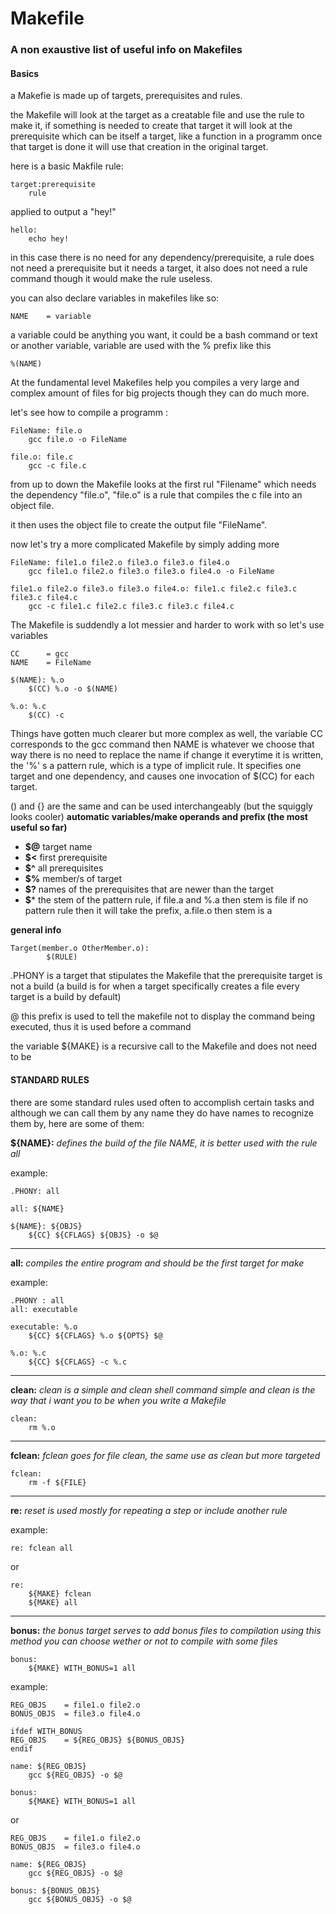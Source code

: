 # Makefile
### A non exaustive list of useful info on Makefiles
#### Basics
a Makefie is made up of targets, prerequisites and rules.

the Makefile will look at the target as a creatable file and use the rule to make it, if something is needed to create that target it will look at the prerequisite which can be itself a target, like a function in a programm once that target is done it will use that creation in the original target.

here is a basic Makfile rule:

    target:prerequisite
        rule
applied to output a "hey!"
    
    hello:
        echo hey!
in this case there is no need for any dependency/prerequisite, a rule does not need a prerequisite but it needs a target, it also does not need a rule command though it would make the rule useless.

you can also declare variables in makefiles like so:

    NAME    = variable  

a variable could be anything you want, it could be a bash command or text or another variable, variable are used with the % prefix like this 

    %(NAME)

At the fundamental level Makefiles help you compiles a very large and complex amount of files for big projects though they can do much more.

let's see how to compile a programm :

    FileName: file.o
	    gcc file.o -o FileName
    
    file.o: file.c
    	gcc -c file.c 
from up to down the Makefile looks at the first rul "Filename" which needs the dependency "file.o", "file.o" is a rule that compiles the c file into an object file.

it then uses the object file to create the output file "FileName".

now let's try a more complicated Makefile by simply adding more

    FileName: file1.o file2.o file3.o file3.o file4.o
	    gcc file1.o file2.o file3.o file3.o file4.o -o FileName
    
    file1.o file2.o file3.o file3.o file4.o: file1.c file2.c file3.c file3.c file4.c
	    gcc -c file1.c file2.c file3.c file3.c file4.c

The Makefile is suddendly a lot messier and harder to work with so let's use variables
    
    CC      = gcc
    NAME    = FileName
    
    $(NAME): %.o
	    $(CC) %.o -o $(NAME)

    %.o: %.c
	    $(CC) -c

Things have gotten much clearer but more complex as well, the variable CC corresponds to the gcc command then NAME is whatever we choose that way there is no need to replace the name if change it everytime it is written, the '%' s a pattern rule, which is a type of implicit rule. It specifies one target and one dependency, and causes one invocation of $(CC) for each target.

() and {} are the same and can be used interchangeably (but the squiggly looks cooler)
**automatic variables/make operands and prefix (the most useful so far)**

- **$@**    target name
- **$<**    first prerequisite
- **$^**    all prerequisites
- **$%**    member/s of target
- **$?**    names of the prerequisites that are newer than the target
- **$***    the stem of the pattern rule, if file.a and %.a then stem is file
            if no pattern rule then it will take the prefix, a.file.o then stem is a  

**general info**

    Target(member.o OtherMember.o):
	    	$(RULE)

.PHONY	is a target that stipulates the Makefile that the prerequisite target is not a build (a build is for when a target specifically creates a file
	every target is a build by default)

@	this prefix is used to tell the makefile not to display the command being executed,
	thus it is used before a command

the variable ${MAKE} is a recursive call to the Makefile and does not need to be 
#### STANDARD RULES

there are some standard rules used often to accomplish certain tasks and although we can call them by any name they do have names to recognize them by, here are some of them:

**${NAME}:** 
*defines the build of the file NAME, it is better used with the rule all*

example:
	
	.PHONY: all
	
	all: ${NAME}

	${NAME}: ${OBJS}
		${CC} ${CFLAGS} ${OBJS} -o $@ 

---

**all:** 
*compiles the entire program and should be the first target for make* 

example:

	.PHONY : all
	all: executable

	executable: %.o
		${CC} ${CFLAGS} %.o ${OPTS} $@

	%.o: %.c
		${CC} ${CFLAGS} -c %.c
---

**clean:**
*clean is a simple and clean shell command* 
*simple and clean is the way that i want you to be when you write a Makefile* 

 
    clean:	
	    rm %.o

---

**fclean:**
*fclean goes for file clean, the same use as clean but more targeted*

    fclean:
	    rm -f ${FILE}

---

**re:**
*reset is used mostly for repeating a step or include another rule*

example:

	re: fclean all

or

	re:
		${MAKE} fclean
		${MAKE} all

---

**bonus:**
*the bonus target serves to add bonus files to compilation*
*using this method you can choose wether or not to compile with some files*

	bonus:
	    ${MAKE} WITH_BONUS=1 all

example:

    REG_OBJS	= file1.o file2.o
    BONUS_OBJS	= file3.o file4.o
    
    ifdef WITH_BONUS
    REG_OBJS	= ${REG_OBJS} ${BONUS_OBJS}
    endif
    
    name: ${REG_OBJS}
	    gcc ${REG_OBJS} -o $@
    
    bonus:
	    ${MAKE} WITH_BONUS=1 all 
	    
or

    REG_OBJS	= file1.o file2.o
    BONUS_OBJS	= file3.o file4.o
    
    name: ${REG_OBJS}
	    gcc ${REG_OBJS} -o $@
    
    bonus: ${BONUS_OBJS}
	    gcc ${BONUS_OBJS} -o $@